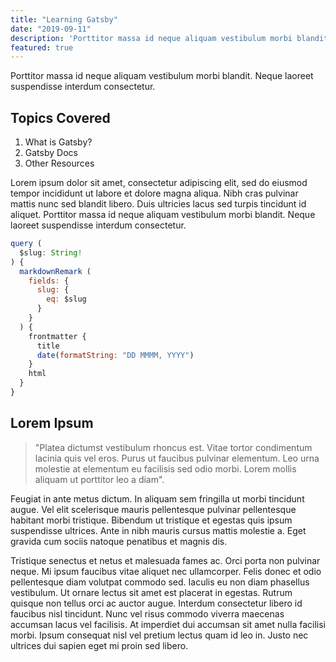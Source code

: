 ```yaml
---
title: "Learning Gatsby"
date: "2019-09-11"
description: 'Porttitor massa id neque aliquam vestibulum morbi blandit. Neque laoreet suspendisse interdum consectetur.'
featured: true
---
```


Porttitor massa id neque aliquam vestibulum morbi blandit. Neque laoreet suspendisse interdum consectetur.

## Topics Covered

1. What is Gatsby?
2. Gatsby Docs
3. Other Resources

Lorem ipsum dolor sit amet, consectetur adipiscing elit, sed do eiusmod tempor incididunt ut labore et dolore magna aliqua. Nibh cras pulvinar mattis nunc sed blandit libero. Duis ultricies lacus sed turpis tincidunt id aliquet. Porttitor massa id neque aliquam vestibulum morbi blandit. Neque laoreet suspendisse interdum consectetur.

```js
query (
  $slug: String!
) {
  markdownRemark (
    fields: {
      slug: {
        eq: $slug
      }
    }
  ) {
    frontmatter {
      title
      date(formatString: "DD MMMM, YYYY")
    }
    html
  }
}
```

## Lorem Ipsum

>"Platea dictumst vestibulum rhoncus est. Vitae tortor condimentum lacinia quis vel eros. Purus ut faucibus pulvinar elementum. Leo urna molestie at elementum eu facilisis sed odio morbi. Lorem mollis aliquam ut porttitor leo a diam".

Feugiat in ante metus dictum. In aliquam sem fringilla ut morbi tincidunt augue. Vel elit scelerisque mauris pellentesque pulvinar pellentesque habitant morbi tristique. Bibendum ut tristique et egestas quis ipsum suspendisse ultrices. Ante in nibh mauris cursus mattis molestie a. Eget gravida cum sociis natoque penatibus et magnis dis.

Tristique senectus et netus et malesuada fames ac. Orci porta non pulvinar neque. Mi ipsum faucibus vitae aliquet nec ullamcorper. Felis donec et odio pellentesque diam volutpat commodo sed. Iaculis eu non diam phasellus vestibulum. Ut ornare lectus sit amet est placerat in egestas. Rutrum quisque non tellus orci ac auctor augue. Interdum consectetur libero id faucibus nisl tincidunt. Nunc vel risus commodo viverra maecenas accumsan lacus vel facilisis. At imperdiet dui accumsan sit amet nulla facilisi morbi. Ipsum consequat nisl vel pretium lectus quam id leo in. Justo nec ultrices dui sapien eget mi proin sed libero.